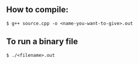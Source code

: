 ## How to compile:

```
$ g++ source.cpp -o <name-you-want-to-give>.out
```

## To run a binary file

```
$ ./<filename>.out
```
